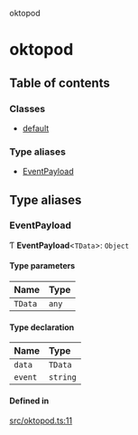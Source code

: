 oktopod

# oktopod

## Table of contents

### Classes

- [default](classes/default.md)

### Type aliases

- [EventPayload](README.md#eventpayload)

## Type aliases

### EventPayload

Ƭ **EventPayload**<`TData`\>: `Object`

#### Type parameters

| Name | Type |
| :------ | :------ |
| `TData` | `any` |

#### Type declaration

| Name | Type |
| :------ | :------ |
| `data` | `TData` |
| `event` | `string` |

#### Defined in

[src/oktopod.ts:11](https://github.com/ivandotv/oktopod/blob/ae5286d/src/oktopod.ts#L11)
